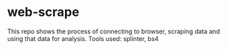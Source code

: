 # web-scrape

This repo shows the process of connecting to browser, scraping data and using that data for analysis. 
Tools used: splinter, bs4

